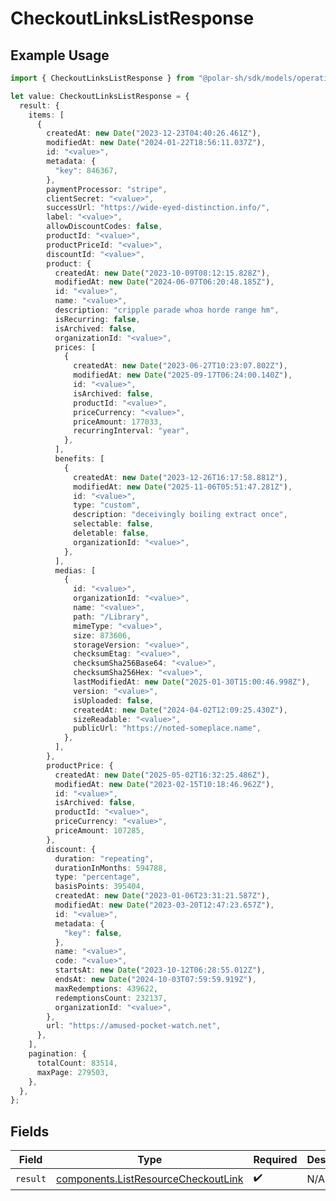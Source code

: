 # CheckoutLinksListResponse

## Example Usage

```typescript
import { CheckoutLinksListResponse } from "@polar-sh/sdk/models/operations";

let value: CheckoutLinksListResponse = {
  result: {
    items: [
      {
        createdAt: new Date("2023-12-23T04:40:26.461Z"),
        modifiedAt: new Date("2024-01-22T18:56:11.037Z"),
        id: "<value>",
        metadata: {
          "key": 846367,
        },
        paymentProcessor: "stripe",
        clientSecret: "<value>",
        successUrl: "https://wide-eyed-distinction.info/",
        label: "<value>",
        allowDiscountCodes: false,
        productId: "<value>",
        productPriceId: "<value>",
        discountId: "<value>",
        product: {
          createdAt: new Date("2023-10-09T08:12:15.828Z"),
          modifiedAt: new Date("2024-06-07T06:20:48.185Z"),
          id: "<value>",
          name: "<value>",
          description: "cripple parade whoa horde range hm",
          isRecurring: false,
          isArchived: false,
          organizationId: "<value>",
          prices: [
            {
              createdAt: new Date("2023-06-27T10:23:07.802Z"),
              modifiedAt: new Date("2025-09-17T06:24:00.140Z"),
              id: "<value>",
              isArchived: false,
              productId: "<value>",
              priceCurrency: "<value>",
              priceAmount: 177033,
              recurringInterval: "year",
            },
          ],
          benefits: [
            {
              createdAt: new Date("2023-12-26T16:17:58.881Z"),
              modifiedAt: new Date("2025-11-06T05:51:47.281Z"),
              id: "<value>",
              type: "custom",
              description: "deceivingly boiling extract once",
              selectable: false,
              deletable: false,
              organizationId: "<value>",
            },
          ],
          medias: [
            {
              id: "<value>",
              organizationId: "<value>",
              name: "<value>",
              path: "/Library",
              mimeType: "<value>",
              size: 873606,
              storageVersion: "<value>",
              checksumEtag: "<value>",
              checksumSha256Base64: "<value>",
              checksumSha256Hex: "<value>",
              lastModifiedAt: new Date("2025-01-30T15:00:46.998Z"),
              version: "<value>",
              isUploaded: false,
              createdAt: new Date("2024-04-02T12:09:25.430Z"),
              sizeReadable: "<value>",
              publicUrl: "https://noted-someplace.name",
            },
          ],
        },
        productPrice: {
          createdAt: new Date("2025-05-02T16:32:25.486Z"),
          modifiedAt: new Date("2023-02-15T10:18:46.962Z"),
          id: "<value>",
          isArchived: false,
          productId: "<value>",
          priceCurrency: "<value>",
          priceAmount: 107285,
        },
        discount: {
          duration: "repeating",
          durationInMonths: 594788,
          type: "percentage",
          basisPoints: 395404,
          createdAt: new Date("2023-01-06T23:31:21.587Z"),
          modifiedAt: new Date("2023-03-20T12:47:23.657Z"),
          id: "<value>",
          metadata: {
            "key": false,
          },
          name: "<value>",
          code: "<value>",
          startsAt: new Date("2023-10-12T06:28:55.012Z"),
          endsAt: new Date("2024-10-03T07:59:59.919Z"),
          maxRedemptions: 439622,
          redemptionsCount: 232137,
          organizationId: "<value>",
        },
        url: "https://amused-pocket-watch.net",
      },
    ],
    pagination: {
      totalCount: 83514,
      maxPage: 279503,
    },
  },
};
```

## Fields

| Field                                                                                      | Type                                                                                       | Required                                                                                   | Description                                                                                |
| ------------------------------------------------------------------------------------------ | ------------------------------------------------------------------------------------------ | ------------------------------------------------------------------------------------------ | ------------------------------------------------------------------------------------------ |
| `result`                                                                                   | [components.ListResourceCheckoutLink](../../models/components/listresourcecheckoutlink.md) | :heavy_check_mark:                                                                         | N/A                                                                                        |